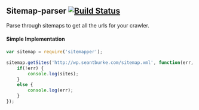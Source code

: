 ## Sitemap-parser [![Build Status](https://travis-ci.org/hawaiianchimp/sitemap-parser.svg?branch=master)](https://travis-ci.org/hawaiianchimp/sitemap-parser)

Parse through sitemaps to get all the urls for your crawler.

#### Simple Implementation
```javascript
var sitemap = require('sitemapper');

sitemap.getSites('http://wp.seantburke.com/sitemap.xml', function(err, sites) {
	if(!err) {
		console.log(sites);
	}
	else {
		console.log(err);
	}
});
```
